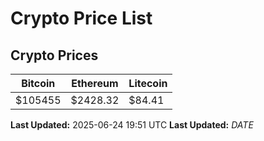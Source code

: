 # Crypto Price List

## Crypto Prices
| Bitcoin | Ethereum | Litecoin |
| ------- | -------- | -------- |
| $105455 | $2428.32 | $84.41 |
**Last Updated:** 2025-06-24 19:51 UTC
**Last Updated:** $DATE$
